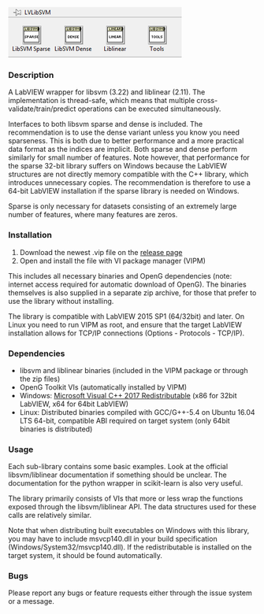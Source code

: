 ![Palette](./Palette.png)

### Description
A LabVIEW wrapper for libsvm (3.22) and liblinear (2.11).
The implementation is thread-safe, which means that multiple cross-validate/train/predict operations can be executed simultaneously.

Interfaces to both libsvm sparse and dense is included. The recommendation is to use the dense variant unless you know you need sparseness. This is both due to better performance and a more practical data format as the indices are implicit. Both sparse and dense perform similarly for small number of features. Note however, that performance for the sparse 32-bit library suffers on Windows because the LabVIEW structures are not directly memory compatible with the C++ library, which introduces unnecessary copies. The recommendation is therefore to use a 64-bit LabVIEW installation if the sparse library is needed on Windows.

Sparse is only necessary for datasets consisting of an extremely large number of features, where many features are zeros.

### Installation
1. Download the newest .vip file on the [release page](https://github.com/oysstu/LabVIEW-libsvm/releases)
2. Open and install the file with VI package manager (VIPM)

This includes all necessary binaries and OpenG dependencies (note: internet access required for automatic download of OpenG). The binaries themselves is also supplied in a separate zip archive, for those that prefer to use the library without installing.

The library is compatible with LabVIEW 2015 SP1 (64/32bit) and later. On Linux you need to run VIPM as root, and ensure that the target LabVIEW installation allows for TCP/IP connections (Options - Protocols - TCP/IP).

### Dependencies
* libsvm and liblinear binaries (included in the VIPM package or through the zip files)
* OpenG Toolkit VIs (automatically installed by VIPM)
* Windows: [Microsoft Visual C++ 2017 Redistributable](https://www.visualstudio.com/downloads/) (x86 for 32bit LabVIEW, x64 for 64bit LabVIEW)
* Linux: Distributed binaries compiled with GCC/G++-5.4 on Ubuntu 16.04 LTS 64-bit, compatible ABI required on target system (only 64bit binaries is distributed)

### Usage
Each sub-library contains some basic examples. Look at the official libsvm/liblinear documentation if something should be unclear. 
The documentation for the python wrapper in scikit-learn is also very useful.

The library primarily consists of VIs that more or less wrap the functions exposed through the libsvm/liblinear API.
The data structures used for these calls are relatively similar.

Note that when distributing built executables on Windows with this library, you may have to include msvcp140.dll in your build specification (Windows/System32/msvcp140.dll). If the redistributable is installed on the target system, it should be found automatically.

### Bugs
Please report any bugs or feature requests either through the issue system or a message.
